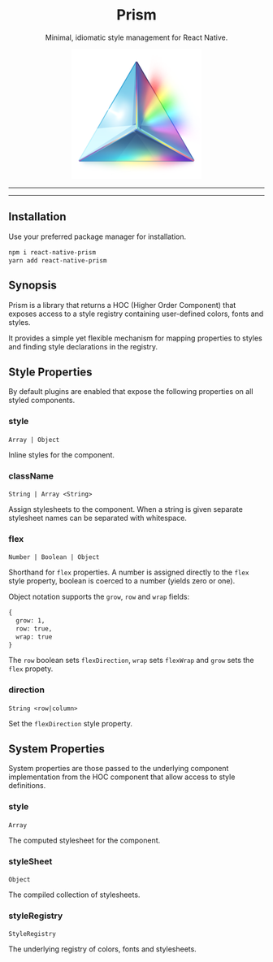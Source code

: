 <h1 align="center">Prism</h1>
<p align="center">Minimal, idiomatic style management for React Native.</p>
<p align="center">
  <img width="256" height="256" src="https://raw.githubusercontent.com/fika-community/prism/master/prism.png" />
</p>

***
<!-- @toc -->
***

## Installation

Use your preferred package manager for installation.

```
npm i react-native-prism
yarn add react-native-prism
```

## Synopsis

Prism is a library that returns a HOC (Higher Order Component) that exposes access to a style registry containing user-defined colors, fonts and styles.

It provides a simple yet flexible mechanism for mapping properties to styles and finding style declarations in the registry.

## Style Properties

By default plugins are enabled that expose the following properties on all styled components.

### style

`Array | Object`

Inline styles for the component.

### className

`String | Array <String>`

Assign stylesheets to the component. When a string is given separate stylesheet names can be separated with whitespace.

### flex

`Number | Boolean | Object`

Shorthand for `flex` properties. A number is assigned directly to the `flex` style property, boolean is coerced to a number (yields zero or one).

Object notation supports the `grow`, `row` and `wrap` fields:

```
{
  grow: 1,
  row: true,
  wrap: true
}
```

The `row` boolean sets `flexDirection`, `wrap` sets `flexWrap` and `grow` sets the `flex` propety.

### direction

`String <row|column>`

Set the `flexDirection` style property.

## System Properties

System properties are those passed to the underlying component implementation from the HOC component that allow access to style definitions.

### style

`Array`

The computed stylesheet for the component.

### styleSheet

`Object`

The compiled collection of stylesheets.

### styleRegistry

`StyleRegistry`

The underlying registry of colors, fonts and stylesheets.

<? @include components.md ?>
